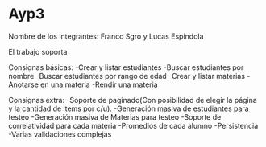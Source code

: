 # Ayp3
Nombre de los integrantes: Franco Sgro y Lucas Espindola

El trabajo soporta

Consignas básicas:
-Crear y listar estudiantes
-Buscar estudiantes por nombre
-Buscar estudiantes por rango de edad
-Crear y listar materias
-Anotarse en una materia
-Rendir una materia

Consignas extra:
-Soporte de paginado(Con posibilidad de elegir la página y la cantidad de items por c/u).
-Generación masiva de estudiantes para testeo
-Generación masiva de Materias para testeo
-Soporte de correlatividad para cada materia
-Promedios de cada alumno
-Persistencia
-Varias validaciones complejas
